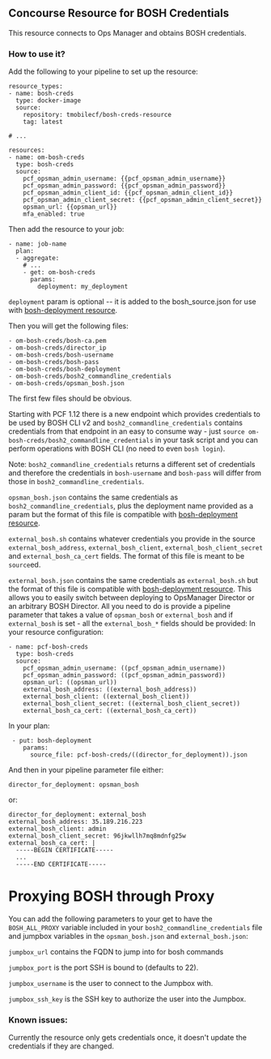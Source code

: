 ## Concourse Resource for BOSH Credentials

This resource connects to Ops Manager and obtains BOSH credentials.

### How to use it?

Add the following to your pipeline to set up the resource:

```
resource_types:
- name: bosh-creds
  type: docker-image
  source:
    repository: tmobilecf/bosh-creds-resource
    tag: latest

# ...

resources:
- name: om-bosh-creds
  type: bosh-creds
  source:
    pcf_opsman_admin_username: {{pcf_opsman_admin_username}}
    pcf_opsman_admin_password: {{pcf_opsman_admin_password}}
    pcf_opsman_admin_client_id: {{pcf_opsman_admin_client_id}}
    pcf_opsman_admin_client_secret: {{pcf_opsman_admin_client_secret}}
    opsman_url: {{opsman_url}}
    mfa_enabled: true
```

Then add the resource to your job:

```
- name: job-name
  plan:
  - aggregate:
    # ...
    - get: om-bosh-creds
      params:
        deployment: my_deployment
```

`deployment` param is optional -- it is added to the bosh_source.json for use with [bosh-deployment resource](https://github.com/cloudfoundry/bosh-deployment-resource).

Then you will get the following files:
```
- om-bosh-creds/bosh-ca.pem
- om-bosh-creds/director_ip
- om-bosh-creds/bosh-username
- om-bosh-creds/bosh-pass
- om-bosh-creds/bosh-deployment
- om-bosh-creds/bosh2_commandline_credentials
- om-bosh-creds/opsman_bosh.json
```

The first few files should be obvious.

Starting with PCF 1.12 there is a new endpoint which provides credentials to be used by BOSH CLI v2 and `bosh2_commandline_credentials` contains credentials from that endpoint in an easy to consume way - just `source om-bosh-creds/bosh2_commandline_credentials` in your task script and you can perform operations with BOSH CLI (no need to even `bosh login`).

Note: `bosh2_commandline_credentials` returns a different set of credentials and therefore the credentials in `bosh-username` and `bosh-pass` will differ from those in `bosh2_commandline_credentials`.

`opsman_bosh.json` contains the same credentials as `bosh2_commandline_credentials`, plus the deployment name provided as a param but the format of this file is compatible with [bosh-deployment resource](https://github.com/cloudfoundry/bosh-deployment-resource).

`external_bosh.sh` contains whatever credentials you provide in the source `external_bosh_address`, `external_bosh_client`, `external_bosh_client_secret` and `external_bosh_ca_cert` fields. The format of this file is meant to be `source`ed.

`external_bosh.json` contains the same credentials as `external_bosh.sh` but the format of this file is compatible with [bosh-deployment resource](https://github.com/cloudfoundry/bosh-deployment-resource). This allows you to easily switch between deploying to OpsManager Director or an arbitrary BOSH Director. All you need to do is provide a pipeline parameter that takes a value of `opsman_bosh` or `external_bosh` and if `external_bosh` is set - all the `external_bosh_*` fields should be provided:
In your resource configuration:
```
- name: pcf-bosh-creds
  type: bosh-creds
  source:
    pcf_opsman_admin_username: ((pcf_opsman_admin_username))
    pcf_opsman_admin_password: ((pcf_opsman_admin_password))
    opsman_url: ((opsman_url))
    external_bosh_address: ((external_bosh_address))
    external_bosh_client: ((external_bosh_client))
    external_bosh_client_secret: ((external_bosh_client_secret))
    external_bosh_ca_cert: ((external_bosh_ca_cert))
```
In your plan:
```
 - put: bosh-deployment
    params:
      source_file: pcf-bosh-creds/((director_for_deployment)).json
```
And then in your pipeline parameter file either:
```
director_for_deployment: opsman_bosh
```
or:
```
director_for_deployment: external_bosh
external_bosh_address: 35.189.216.223
external_bosh_client: admin
external_bosh_client_secret: 96jkwllh7mq8mdnfg25w
external_bosh_ca_cert: |
  -----BEGIN CERTIFICATE-----
  ...
  -----END CERTIFICATE-----
```

# Proxying BOSH through Proxy
You can add the following parameters to your get to have the `BOSH_ALL_PROXY` variable included in your `bosh2_commandline_credentials` file and jumpbox variables in the `opsman_bosh.json` and `external_bosh.json`:

`jumpbox_url` contains the FQDN to jump into for bosh commands

`jumpbox_port` is the port SSH is bound to (defaults to 22).

`jumpbox_username` is the user to connect to the Jumpbox with.

`jumpbox_ssh_key` is the SSH key to authorize the user into the Jumpbox.

### Known issues:

Currently the resource only gets credentials once, it doesn't update the credentials if they are changed.
